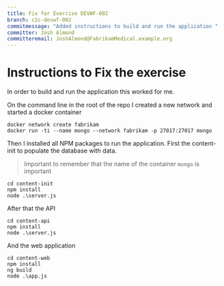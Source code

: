 ```yaml
---
title: Fix for Exercise DEVWF-002
branch: c2c-devwf-002
commitmessage: "Added instructions to build and run the application "
committer: Josh Almond
committeremail: JoshAlmond@FabrikamMedical.example.org
---
```

# Instructions to Fix the exercise

In order to build and run the application this worked for me.

On the command line in the root of the repo I created a new network and started a docker container

```
docker network create fabrikam
docker run -ti --name mongo --network fabrikam -p 27017:27017 mongo
```

Then I installed all NPM packages to run the application. First the content-init to populate the database with data. 
> Important to remember that the name of the container `mongo` is important

```
cd content-init
npm install
node .\server.js
```

After that the API

```
cd content-api
npm install
node .\server.js
```

And the web application

```
cd content-web
npm install
ng build
node .\app.js
```
 
 